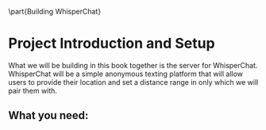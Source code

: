\part{Building WhisperChat}
# Project Introduction and Setup
What we will be building in this book together is the server for WhisperChat. WhisperChat will be a simple anonymous texting platform that will allow users to provide their location and set a distance range in only which we will pair them with.

## What you need:
